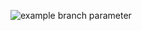 ![example branch parameter](https://github.com/lisomartinez/challenge-java-backend-dev-sooft/workflows/Java%20CI%20with%20Maven/badge.svg?branch=develop)
